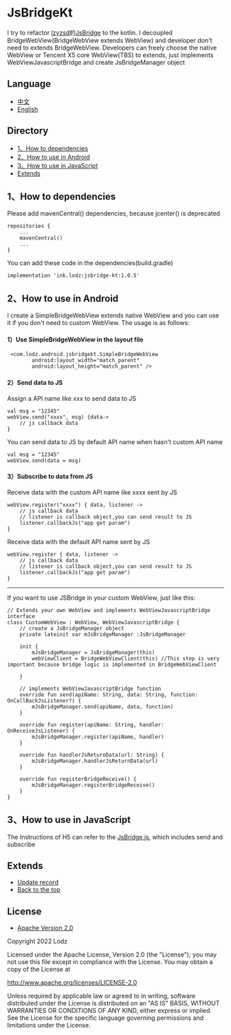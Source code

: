 # JsBridgeKt
I try to refactor [lzyzsd](https://github.com/lzyzsd)的[JsBridge](https://github.com/lzyzsd/JsBridge) to the kotlin.
I decoupled BridgeWebView(BridgeWebView extends WebView) and developer don't need to extends BridgeWebView.
Developers can freely choose the native WebView or Tencent X5 core WebView(TBS) to extends, just implements WebViewJavascriptBridge and create JsBridgeManager object

## Language
- [中文](https://github.com/LZ9/JsBridgeKt)
- [English](https://github.com/LZ9/JsBridgeKt/blob/master/README_ENG.md)

## Directory
- [1、How to dependencies](https://github.com/LZ9/JsBridgeKt#1how-to-dependencies)
- [2、How to use in Android](https://github.com/LZ9/JsBridgeKt#2how-to-use-in-android)
- [3、How to use in JavaScript](https://github.com/LZ9/JsBridgeKt#3how-to-use-in-javascript)
- [Extends](https://github.com/LZ9/JsBridgeKt#extends)

## 1、How to dependencies
Please add mavenCentral() dependencies, because jcenter() is deprecated
```
repositories {
    ...
    mavenCentral()
    ...
}
```
You can add these code in the dependencies(build.gradle)
```
implementation 'ink.lodz:jsbridge-kt:1.0.5'
```

## 2、How to use in Android
I create a SimpleBridgeWebView extends native WebView and you can use it if you don't need to custom WebView. The usage is as follows:
#### 1）Use SimpleBridgeWebView in the layout file
```
 <com.lodz.android.jsbridgekt.SimpleBridgeWebView
        android:layout_width="match_parent"
        android:layout_height="match_parent" />
```
#### 2）Send data to JS
Assign a API name like xxx to send data to JS
```
val msg = "12345"
webView.send("xxxx", msg) {data->
    // js callback data          
}
```
You can send data to JS by default API name when hasn't custom API name
```
val msg = "12345"
webView.send(data = msg)
```
#### 3）Subscribe to data from JS
Receive data with the custom API name like xxxx sent by JS
```
webView.register("xxxx") { data, listener ->
    // js callback data   
    // listener is callback object,you can send result to JS 
    listener.callbackJs("app get param")
}
```
Receive data with the default API name sent by JS
```
webView.register { data, listener ->
    // js callback data   
    // listener is callback object,you can send result to JS 
    listener.callbackJs("app get param")
}
```

---

If you want to use JSBridge in your custom WebView, just like this:
```
// Extends your own WebView and implements WebViewJavascriptBridge interface
class CustomWebView : WebView, WebViewJavascriptBridge {
    // create a JsBridgeManager object
    private lateinit var mJsBridgeManager :JsBridgeManager
    
    init {
        mJsBridgeManager = JsBridgeManager(this) 
        webViewClient = BridgeWebViewClient(this) //This step is very important because bridge logic is implemented in BridgeWebViewClient
        
    }
    
    // implements WebViewJavascriptBridge function
    override fun send(apiName: String, data: String, function: OnCallBackJsListener?) {
        mJsBridgeManager.send(apiName, data, function)
    }

    override fun register(apiName: String, handler: OnReceiveJsListener) {
        mJsBridgeManager.register(apiName, handler)
    }

    override fun handlerJsReturnData(url: String) {
        mJsBridgeManager.handlerJsReturnData(url)
    }

    override fun registerBridgeReceive() {
        mJsBridgeManager.registerBridgeReceive()
    }
}
```

## 3、How to use in JavaScript
The Instructions of H5 can refer to the [JsBridge.js](https://github.com/LZ9/JsBridgeKt/blob/master/app/src/main/assets/JsBridge.js), which includes send and subscribe

## Extends
- [Update record](https://github.com/LZ9/JsBridgeKt/blob/master/jsbridgekt/readme_update.md)
- [Back to the top](https://github.com/LZ9/JsBridgeKt#jsbridgekt)

## License
- [Apache Version 2.0](http://www.apache.org/licenses/LICENSE-2.0.html)

Copyright 2022 Lodz

Licensed under the Apache License, Version 2.0 (the "License");
you may not use this file except in compliance with the License.
You may obtain a copy of the License at

<http://www.apache.org/licenses/LICENSE-2.0>

Unless required by applicable law or agreed to in writing, software
distributed under the License is distributed on an "AS IS" BASIS,
WITHOUT WARRANTIES OR CONDITIONS OF ANY KIND, either express or implied.
See the License for the specific language governing permissions and
limitations under the License.